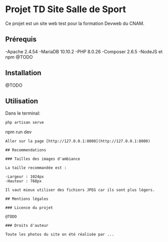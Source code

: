 # Projet TD Site Salle de Sport

Ce projet est un site web test pour la formation Devweb du CNAM.

## Prérequis

-Apache 2.4.54
-MariaDB 10.10.2
-PHP 8.0.26
-Composer 2.6.5
-NodeJS et npm @TODO

## Installation

@TODO

## Utilisation

Dans le terminal:
```
php artisan serve
```
npm run dev
```
Aller sur la page [http://127.0.0.1:8000](http://127.0.0.1:8000)

## Recommendations

### Tailles des images d'ambiance

La taille recommandée est :

-Largeur : 1024px
-Hauteur : 768px

Il vaut mieux utiliser des fichiers JPEG car ils sont plus légers.

## Mentions légales

### Licence du projet

@TODO

### Droits d'auteur

Toute les photos du site on été réalisée par ...
